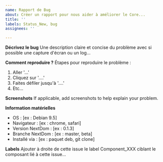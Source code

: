 ```yaml
---
name: Rapport de Bug
about: Créer un rapport pour nous aider à améliorer le Core...
title: ''
labels: Status_New, bug
assignees: ''

---
```


**Décrivez le bug**
Une description claire et concise du problème avec si possible une capture d'écran ou un log...

**Comment reproduire ?**
Étapes pour reproduire le problème :
1. Aller '...'
2. Cliquez sur '....'
3. Faites défiler jusqu'à '....'
4. Etc...

**Screenshots**
If applicable, add screenshots to help explain your problem.

**Information matérielles**
 - OS : [ex : Debian 9.5]
 - Navigateur : [ex : chrome, safari]
 - Version NextDom : [ex : 0.1.3]
 - Branche NextDom : [ex : master, beta]
 - Installé via : [ex : paquet deb, git clone]

**Labels**
Ajouter à droite de cette issue le label Component_XXX ciblant le composant lié à cette issue...
